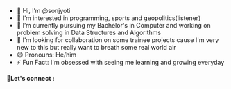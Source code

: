 - 👋 Hi, I’m @sonjyoti
- 👀 I’m interested in programming, sports and geopolitics(listener)
- 🌱 I’m currently pursuing my Bachelor's in Computer and working on problem solving in Data Structures and Algorithms
- 💞️ I’m looking for collaboration on some trainee projects cause I'm very new to this but really want to breath some real world air 
- 😄 Pronouns: He/him
- ⚡ Fun Fact: I'm obsessed with seeing me learning and growing everyday

🤝**Let's connect :**

